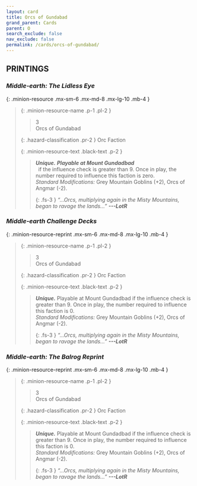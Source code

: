 ```yaml
---
layout: card
title: Orcs of Gundabad
grand_parent: Cards
parent: O
search_exclude: false
nav_exclude: false
permalink: /cards/orcs-of-gundabad/
---
```


## PRINTINGS


### _Middle-earth: The Lidless Eye_

{: .minion-resource .mx-sm-6 .mx-md-8 .mx-lg-10 .mb-4 }
> {: .minion-resource-name .p-1 .pl-2 }
> > <div class="hazard-mp">3</div>
> > <div class="card-name">Orcs of Gundabad</div>
>
> {: .hazard-classification .pr-2 }
> Orc Faction
>
> {: .minion-resource-text .black-text .p-2 }
> > _**Unique.**_ ***Playable at Mount Gundadbad*** <br>&ensp;if the influence check is greater than 9. Once in play, the number required to influence this faction is zero. <br>_Standard Modifications:_ Grey Mountain Goblins (+2), Orcs of Angmar (-2). 
> > 
> > {: .fs-3 } 
> > _“...Orcs, multiplying again in the Misty Mountains, began to ravage the lands...”_ ***---&#65279;LotR***  
> 

### _Middle-earth Challenge Decks_

{: .minion-resource-reprint .mx-sm-6 .mx-md-8 .mx-lg-10 .mb-4 }
> {: .minion-resource-name .p-1 .pl-2 }
> > <div class="hazard-mp">3</div>
> > <div class="card-name">Orcs of Gundabad</div>
>
> {: .hazard-classification .pr-2 }
> Orc Faction
>
> {: .minion-resource-text .black-text .p-2 }
> > _**Unique.**_ Playable at Mount Gundadbad if the influence check is greater than 9. Once in play, the number required to influence this faction is 0. <br>_Standard Modifications:_ Grey Mountain Goblins (+2), Orcs of Angmar (-2). 
> > 
> > {: .fs-3 } 
> > _“...Orcs, multiplying again in the Misty Mountains, began to ravage the lands...”_ ***---&#65279;LotR***  
> 

### _Middle-earth: The Balrog Reprint_

{: .minion-resource-reprint .mx-sm-6 .mx-md-8 .mx-lg-10 .mb-4 }
> {: .minion-resource-name .p-1 .pl-2 }
> > <div class="hazard-mp">3</div>
> > <div class="card-name">Orcs of Gundabad</div>
>
> {: .hazard-classification .pr-2 }
> Orc Faction
>
> {: .minion-resource-text .black-text .p-2 }
> > _**Unique.**_ Playable at Mount Gundadbad if the influence check is greater than 9. Once in play, the number required to influence this faction is 0. <br>_Standard Modifications:_ Grey Mountain Goblins (+2), Orcs of Angmar (-2). 
> > 
> > {: .fs-3 } 
> > _“...Orcs, multiplying again in the Misty Mountains, began to ravage the lands...”_ ***---&#65279;LotR***  
> 
